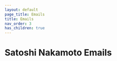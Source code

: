 ```yaml
---
layout: default
page_title: Emails
title: Emails
nav_order: 3
has_children: true
---
```


# Satoshi Nakamoto Emails

